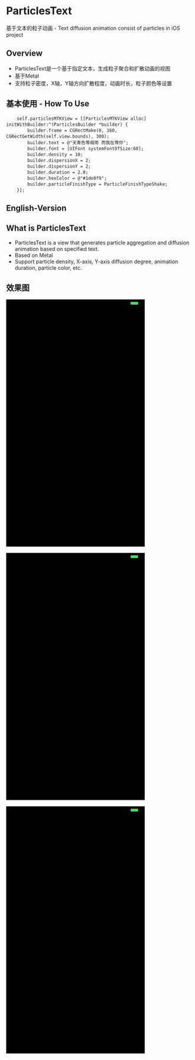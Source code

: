 # ParticlesText
基于文本的粒子动画 -  Text diffusion animation consist of particles in iOS project

## Overview

- ParticlesText是一个基于指定文本，生成粒子聚合和扩散动画的视图
- 基于Metal
- 支持粒子密度，X轴，Y轴方向扩散程度，动画时长，粒子颜色等设置


## 基本使用 - How To Use
```
    self.particlesMTKView = [[ParticlesMTKView alloc] initWithBuilder:^(ParticlesBuilder *builder) {
        builder.frame = CGRectMake(0, 160, CGRectGetWidth(self.view.bounds), 300);
        builder.text = @"天青色等烟雨 而我在等你";
        builder.font = [UIFont systemFontOfSize:60];
        builder.density = 10;
        builder.dispersionX = 2;
        builder.dispersionY = 2;
        builder.duration = 2.0;
        builder.hexColor = @"#1de0f9";
        builder.particleFinishType = ParticleFinishTypeShake;
    }];
```

## English-Version

## What is ParticlesText

- ParticlesText is a view that generates particle aggregation and diffusion animation based on specified text.
- Based on Metal
- Support particle density, X-axis, Y-axis diffusion degree, animation duration, particle color, etc.

## 效果图

![结束时静止](https://github.com/MonkYU/ParticlesText/blob/master/Resources/static.gif)

![结束时晃动](https://github.com/MonkYU/ParticlesText/blob/master/Resources/shake.gif)

![结束时扩散消失](https://github.com/MonkYU/ParticlesText/blob/master/Resources/diffusion.gif)
